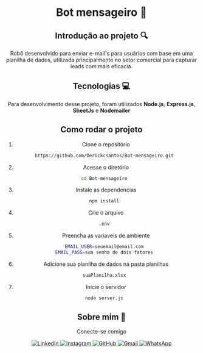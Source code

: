 <div align="center">

# Bot mensageiro :email:

## Introdução ao projeto :mag:
Robô desenvolvido para enviar e-mail's para usuários com base em uma planilha de dados, utilizada principalmente no setor comercial para capturar leads com mais eficacia. 

## Tecnologias  :computer:
Para desenvolvimento desse projeto, foram utilizados **Node.js**, **Express.js**, **SheetJs** e **Nodemailer**

## Como rodar o projeto

1. Clone o repositório
```Bash
  https://github.com/Derickcsantos/Bot-mensageiro.git
```

2. Acesse o diretório
```Bash
  cd Bot-mensageiro
```

3. Instale as dependencias
```Bash
  npm install
```

4. Crie o arquivo 
```Bash
  .env
```
   
5. Preencha as variaveis de ambiente
```Bash
  EMAIL_USER=seuemail@email.com
  EMAIL_PASS=sua senha de dois fatores
```

6. Adicione sua planilha de dados na pasta planilhas
```Bash
  suaPlanilha.xlsx
```

7. Inicie o servidor
```Bash
  node server.js
```

## Sobre mim :eyes:
Conecte-se comigo

<p align="center">
  <a href="https://www.linkedin.com/in/derickcampossantos/">
    <img src="https://img.shields.io/badge/LinkedIn-0077B5?style=for-the-badge&logo=linkedin&logoColor=white" alt="LinkedIn">
  </a>
  <a href="https://www.instagram.com/derick_profissional">
    <img src="https://img.shields.io/badge/Instagram-E4405F?style=for-the-badge&logo=instagram&logoColor=white" alt="Instagram">
  </a>
  <a href="https://github.com/derickcsantos">
    <img src="https://img.shields.io/badge/GitHub-100000?style=for-the-badge&logo=github&logoColor=white" alt="GitHub">
  </a>
  <a href="mailto:derickcampossantos1@gmail.com">
    <img src="https://img.shields.io/badge/Gmail-D14836?style=for-the-badge&logo=gmail&logoColor=white" alt="Gmail">
  </a>
  <a href="https://api.whatsapp.com/send/?phone=5511986261007&text=Fale+conosco&type=phone_number&app_absent=0">
    <img src="https://img.shields.io/badge/WhatsApp-25D366?style=for-the-badge&logo=whatsapp&logoColor=white" alt="WhatsApp">
  </a>
</p>

</div>

